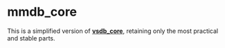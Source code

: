 # mmdb_core

This is a simplified version of [**vsdb_core**](https://crates.io/crates/vsdb_core), retaining only the most practical and stable parts.
